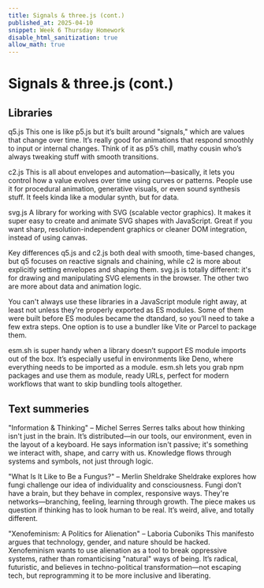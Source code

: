 ```yaml
---
title: Signals & three.js (cont.)
published_at: 2025-04-10
snippet: Week 6 Thursday Homework
disable_html_sanitization: true
allow_math: true
---
```


# Signals & three.js (cont.)

## Libraries

q5.js
This one is like p5.js but it’s built around "signals," which are values that change over time. It’s really good for animations that respond smoothly to input or internal changes. Think of it as p5’s chill, mathy cousin who’s always tweaking stuff with smooth transitions.

c2.js
This is all about envelopes and automation—basically, it lets you control how a value evolves over time using curves or patterns. People use it for procedural animation, generative visuals, or even sound synthesis stuff. It feels kinda like a modular synth, but for data.

svg.js
A library for working with SVG (scalable vector graphics). It makes it super easy to create and animate SVG shapes with JavaScript. Great if you want sharp, resolution-independent graphics or cleaner DOM integration, instead of using canvas.

Key differences
q5.js and c2.js both deal with smooth, time-based changes, but q5 focuses on reactive signals and chaining, while c2 is more about explicitly setting envelopes and shaping them. svg.js is totally different: it's for drawing and manipulating SVG elements in the browser. The other two are more about data and animation logic.

You can't always use these libraries in a JavaScript module right away, at least not unless they're properly exported as ES modules. Some of them were built before ES modules became the dtandard, so you’ll need to take a few extra steps. One option is to use a bundler like Vite or Parcel to package them.

esm.sh is super handy when a library doesn’t support ES module imports out of the box. It’s especially useful in environments like Deno, where everything needs to be imported as a module. esm.sh lets you grab npm packages and use them as module, ready URLs, perfect for modern workflows that want to skip bundling tools altogether.

## Text summeries

"Information & Thinking" – Michel Serres
Serres talks about how thinking isn't just in the brain. It’s distributed—in our tools, our environment, even in the layout of a keyboard. He says information isn't passive; it's something we interact with, shape, and carry with us. Knowledge flows through systems and symbols, not just through logic.

"What Is It Like to Be a Fungus?" – Merlin Sheldrake
Sheldrake explores how fungi challenge our idea of individuality and consciousness. Fungi don’t have a brain, but they behave in complex, responsive ways. They're networks—branching, feeling, learning through growth. The piece makes us question if thinking has to look human to be real. It’s weird, alive, and totally different.

"Xenofeminism: A Politics for Alienation" – Laboria Cuboniks
This manifesto argues that technology, gender, and nature should be hacked. Xenofeminism wants to use alienation as a tool to break oppressive systems, rather than romanticising "natural" ways of being. It’s radical, futuristic, and believes in techno-political transformation—not escaping tech, but reprogramming it to be more inclusive and liberating.
